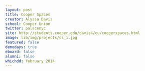 ```yaml
---
layout: post
title: Cooper Spaces
creator: Alyssa Davis
school: Cooper Union
twitter: palacenyc
site: http://students.cooper.edu/davis4/cu/cooperspaces.html
image: lib/img/projects/cs_1.jpg
featured: false
demodays: true
eboard: false
alumni: false
whichdd: february 2014
---
```

